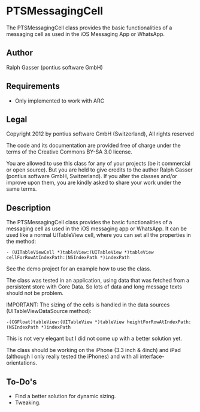 PTSMessagingCell
================

The PTSMessagingCell class provides the basic functionalities of a messaging cell as used in the iOS Messaging App or WhatsApp.

## Author
Ralph Gasser (pontius software GmbH)

## Requirements
* Only implemented to work with ARC

## Legal
Copyright 2012 by pontius software GmbH (Switzerland), All rights reserved

The code and its documentation are provided free of charge under the terms of the Creative Commons BY-SA 3.0 license. 

You are allowed to use this class for any of your projects (be it commercial or open source). But you are held to give credits to the author Ralph Gasser (pontius software GmbH, Switzerland). 
If you alter the classes and/or improve upon them, you are kindly asked to share your work under the same terms.

## Description
The PTSMessagingCell class provides the basic functionalities of a messaging cell as used in the iOS messaging app or WhatsApp. It can be used like a normal UITableView cell, where you can set all the properties in the method:

`- (UITableViewCell *)tableView:(UITableView *)tableView cellForRowAtIndexPath:(NSIndexPath *)indexPath`

See the demo project for an example how to use the class.

The class was tested in an application, using data that was fetched from a persistent store with Core Data. So lots of data and long message texts should not be problem. 

IMPORTANT: The sizing of the cells is handled in the data sources (UITableViewDataSource method): 

`-(CGFloat)tableView:(UITableView *)tableView heightForRowAtIndexPath:(NSIndexPath *)indexPath`

This is not very elegant but I did not come up with a better solution yet.

The class should be working on the iPhone (3.3 inch & 4inch) and iPad (although I only really tested the iPhones) and with all interface-orientations.

## To-Do's
* Find a better solution for dynamic sizing.
* Tweaking.